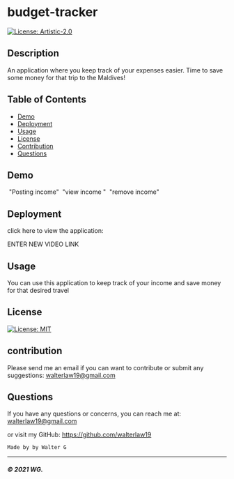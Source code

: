 # budget-tracker

[![License: Artistic-2.0](https://img.shields.io/badge/License-Perl-0298c3.svg)](https://opensource.org/licenses/Artistic-2.0)

## Description
An application where you keep track of your expenses easier. 
Time to save some money for that trip to the Maldives!

## Table of Contents

* [Demo](#demo)
* [Deployment](#deployment)
* [Usage](#usage)
* [License](#license)
* [Contribution](#contribution)
* [Questions](#questions)


## Demo

![]() "Posting income"
![]() "view income "
![]() "remove income"

## Deployment

click here to view the application:
<!-- https://walt-first-tech-blog.herokuapp.com/ -->  ENTER NEW VIDEO LINK

## Usage

You can use this application to keep track of your income and save money for that desired travel
 
## License

[![License: MIT](https://img.shields.io/badge/License-MIT-yellow.svg)](https://opensource.org/licenses/MIT)

## contribution

Please send me an email if you can want to contribute or submit any suggestions: walterlaw19@gmail.com

## Questions

If you have any questions or concerns, you can reach me at: walterlaw19@gmail.com

or visit my GitHub: https://github.com/walterlaw19



```
Made by by Walter G
```

---
##### © 2021 WG.








